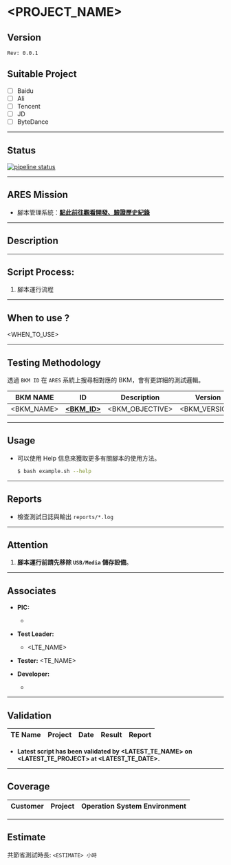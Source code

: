<PROJECT_NAME>
======================

## Version
`Rev: 0.0.1`

## Suitable Project

  - [ ] Baidu
  - [ ] Ali
  - [ ] Tencent
  - [ ] JD
  - [ ] ByteDance

---

## Status

[![pipeline status](http://ipt-gitlab.ies.inventec:8081/<PROJECT_NAMESPACE>/badges/master/pipeline.svg)](http://ipt-gitlab.ies.inventec:8081/<PROJECT_NAMESPACE>/commits/master)

---

## ARES Mission

  - 腳本管理系統：**[點此前往觀看開發、驗證歷史紀錄](<SM_LINK>)**

---

## Description

<DESCRIPTION>

---

## Script Process:

  1. 腳本運行流程

---

## When to use ?

<WHEN_TO_USE>

---

## Testing Methodology

透過 `BKM ID` 在 `ARES` 系統上搜尋相對應的 BKM，會有更詳細的測試邏輯。

| **BKM NAME** |     **ID**     | **Description** | **Version** |
|:------------:|:--------------:|:---------------:|:-----------:|
|  <BKM_NAME>  | **[<BKM_ID>](http://10.99.104.214:8000/bkms/<BKM_UUID>/procedure)** | <BKM_OBJECTIVE> | <BKM_VERSION> |

---

## Usage

  - 可以使用 Help 信息來獲取更多有關腳本的使用方法。

    ```bash
    $ bash example.sh --help
    ```

---

## Reports

  - 檢查測試日誌與輸出 `reports/*.log`

---

## Attention

  1. **腳本運行前請先移除 `USB/Media` 儲存設備**。

---

## Associates

  - **PIC:**
    - <OWNER>

  - **Test Leader:**
    - <LTE_NAME>

  - **Tester:**
<TE_NAME>

  - **Developer:**
    - <DEVELOPER>

---

## Validation

|   **TE Name**   |   **Project**   |     **Date**     |    **Result**    |   **Report**   |
|:---------------:|:---------------:|:----------------:|:----------------:|:--------------:|
<VALIDATION>

  - **Latest script has been validated by <LATEST_TE_NAME> on <LATEST_TE_PROJECT> at <LATEST_TE_DATE>.**

---

## Coverage

| **Customer** |      **Project**      |          **Operation System Environment**         |
|:------------:|:---------------------:|:-------------------------------------------------:|
<COVERAGES>

---

## Estimate

共節省測試時長: `<ESTIMATE> 小時`
